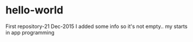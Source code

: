 # hello-world
First repository-21 Dec-2015
I added some info so it's not empty.. my starts in app programming

